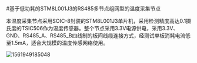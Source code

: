 #基于低功耗的STM8L001J3的RS485多节点组网型的温度采集节点

​	    本温度采集节点采用SOIC-8封装的STM8L001J3单片机，采用检测精度高达0.1摄氏度的TSIC506作为温度传感器。整个节点采用3.3V电源供电，采用3.3V、GND、RS485_A、RS485_B四线制的板间线缆连接方式，经测试单板消耗电流低至1.5mA，适合大规模的温度传感网络使用。

![1561949185048](G:\Embedded\STM8\STM8L001_Node\README.assets\1561949185048.png)